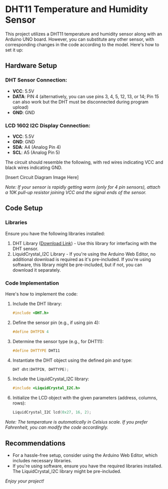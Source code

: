 # DHT11 Temperature and Humidity Sensor

This project utilizes a DHT11 temperature and humidity sensor along with an Arduino UNO board. However, you can substitute any other sensor, with corresponding changes in the code according to the model. Here's how to set it up:

## Hardware Setup

### DHT Sensor Connection:
- **VCC**: 5.5V
- **DATA**: PIN 4 (alternatively, you can use pins 3, 4, 5, 12, 13, or 14; Pin 15 can also work but the DHT must be disconnected during program upload)
- **GND**: GND

### LCD 1602 I2C Display Connection:
- **VCC**: 5.5V
- **GND**: GND
- **SDA**: A4 (Analog Pin 4)
- **SCL**: A5 (Analog Pin 5)

The circuit should resemble the following, with red wires indicating VCC and black wires indicating GND.

[Insert Circuit Diagram Image Here]

*Note: If your sensor is rapidly getting warm (only for 4 pin sensors), attach a 10K pull-up resistor joining VCC and the signal ends of the sensor.*

## Code Setup

### Libraries
Ensure you have the following libraries installed:

1. DHT Library ([Download Link](https://github.com/adafruit/DHT-sensor-library)) - Use this library for interfacing with the DHT sensor.
2. LiquidCrystal_I2C Library - If you're using the Arduino Web Editor, no additional download is required as it's pre-included. If you're using software, this library might be pre-included, but if not, you can download it separately.

### Code Implementation
Here's how to implement the code:

1. Include the DHT library:
   ```cpp
   #include <DHT.h>
   ```

2. Define the sensor pin (e.g., if using pin 4):
   ```cpp
   #define DHTPIN 4
   ```

3. Determine the sensor type (e.g., for DHT11):
   ```cpp
   #define DHTTYPE DHT11
   ```

4. Instantiate the DHT object using the defined pin and type:
   ```cpp
   DHT dht(DHTPIN, DHTTYPE);
   ```

5. Include the LiquidCrystal_I2C library:
   ```cpp
   #include <LiquidCrystal_I2C.h>
   ```

6. Initialize the LCD object with the given parameters (address, columns, rows):
   ```cpp
   LiquidCrystal_I2C lcd(0x27, 16, 2);
   ```

*Note: The temperature is automatically in Celsius scale. If you prefer Fahrenheit, you can modify the code accordingly.*

## Recommendations
- For a hassle-free setup, consider using the Arduino Web Editor, which includes necessary libraries.
- If you're using software, ensure you have the required libraries installed. The LiquidCrystal_I2C library might be pre-included.

*Enjoy your project!*
